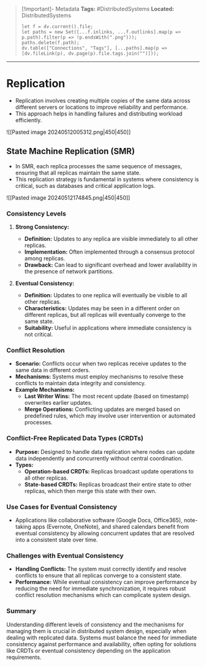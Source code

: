 > [!important]- Metadata
> **Tags:** #DistributedSystems 
> **Located:** DistributedSystems
> ```dataviewjs
> let f = dv.current().file;
> let paths = new Set([...f.inlinks, ...f.outlinks].map(p => p.path).filter(p => !p.endsWith(".png")));
> paths.delete(f.path);
> dv.table(["Connections", "Tags"], [...paths].map(p => [dv.fileLink(p), dv.page(p).file.tags.join("")]));
> ```

___
# Replication
- Replication involves creating multiple copies of the same data across different servers or locations to improve reliability and performance.
- This approach helps in handling failures and distributing workload efficiently.


![[Pasted image 20240512005312.png|450|450]]

## State Machine Replication (SMR)

- In SMR, each replica processes the same sequence of messages, ensuring that all replicas maintain the same state. 
- This replication strategy is fundamental in systems where consistency is critical, such as databases and critical application logs.


![[Pasted image 20240512174845.png|450|450]]
### Consistency Levels

1. **Strong Consistency:**
    
    - **Definition:** Updates to any replica are visible immediately to all other replicas.
    - **Implementation:** Often implemented through a consensus protocol among replicas.
    - **Drawback:** Can lead to significant overhead and lower availability in the presence of network partitions.
2. **Eventual Consistency:**
    
    - **Definition:** Updates to one replica will eventually be visible to all other replicas.
    - **Characteristics:** Updates may be seen in a different order on different replicas, but all replicas will eventually converge to the same state.
    - **Suitability:** Useful in applications where immediate consistency is not critical.

### Conflict Resolution

- **Scenario:** Conflicts occur when two replicas receive updates to the same data in different orders.
- **Mechanisms:** Systems must employ mechanisms to resolve these conflicts to maintain data integrity and consistency.
- **Example Mechanisms:**
    - **Last Writer Wins:** The most recent update (based on timestamp) overwrites earlier updates.
    - **Merge Operations:** Conflicting updates are merged based on predefined rules, which may involve user intervention or automated processes.

### Conflict-Free Replicated Data Types (CRDTs)

- **Purpose:** Designed to handle data replication where nodes can update data independently and concurrently without central coordination.
- **Types:**
    - **Operation-based CRDTs:** Replicas broadcast update operations to all other replicas.
    - **State-based CRDTs:** Replicas broadcast their entire state to other replicas, which then merge this state with their own.

### Use Cases for Eventual Consistency

- Applications like collaborative software (Google Docs, Office365), note-taking apps (Evernote, OneNote), and shared calendars benefit from eventual consistency by allowing concurrent updates that are resolved into a consistent state over time.

### Challenges with Eventual Consistency

- **Handling Conflicts:** The system must correctly identify and resolve conflicts to ensure that all replicas converge to a consistent state.
- **Performance:** While eventual consistency can improve performance by reducing the need for immediate synchronization, it requires robust conflict resolution mechanisms which can complicate system design.

### Summary

Understanding different levels of consistency and the mechanisms for managing them is crucial in distributed system design, especially when dealing with replicated data. Systems must balance the need for immediate consistency against performance and availability, often opting for solutions like CRDTs or eventual consistency depending on the application requirements.